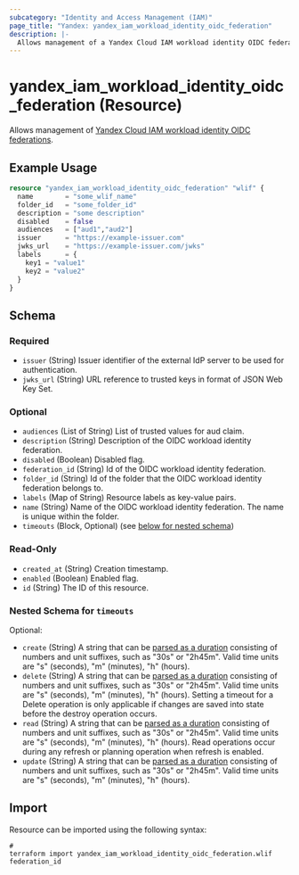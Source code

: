 ```yaml
---
subcategory: "Identity and Access Management (IAM)"
page_title: "Yandex: yandex_iam_workload_identity_oidc_federation"
description: |-
  Allows management of a Yandex Cloud IAM workload identity OIDC federations.
---
```


# yandex_iam_workload_identity_oidc_federation (Resource)

Allows management of [Yandex Cloud IAM workload identity OIDC federations](https://yandex.cloud/docs/iam/concepts/workload-identity).

## Example Usage

```terraform
resource "yandex_iam_workload_identity_oidc_federation" "wlif" {
  name        = "some_wlif_name"
  folder_id   = "some_folder_id"
  description = "some description"
  disabled    = false
  audiences   = ["aud1","aud2"]
  issuer      = "https://example-issuer.com"
  jwks_url    = "https://example-issuer.com/jwks"
  labels      = {
    key1 = "value1"
    key2 = "value2"
  }
}
```

<!-- schema generated by tfplugindocs -->
## Schema

### Required

- `issuer` (String) Issuer identifier of the external IdP server to be used for authentication.
- `jwks_url` (String) URL reference to trusted keys in format of JSON Web Key Set.

### Optional

- `audiences` (List of String) List of trusted values for aud claim.
- `description` (String) Description of the OIDC workload identity federation.
- `disabled` (Boolean) Disabled flag.
- `federation_id` (String) Id of the OIDC workload identity federation.
- `folder_id` (String) Id of the folder that the OIDC workload identity federation belongs to.
- `labels` (Map of String) Resource labels as key-value pairs.
- `name` (String) Name of the OIDC workload identity federation. The name is unique within the folder.
- `timeouts` (Block, Optional) (see [below for nested schema](#nestedblock--timeouts))

### Read-Only

- `created_at` (String) Creation timestamp.
- `enabled` (Boolean) Enabled flag.
- `id` (String) The ID of this resource.

<a id="nestedblock--timeouts"></a>
### Nested Schema for `timeouts`

Optional:

- `create` (String) A string that can be [parsed as a duration](https://pkg.go.dev/time#ParseDuration) consisting of numbers and unit suffixes, such as "30s" or "2h45m". Valid time units are "s" (seconds), "m" (minutes), "h" (hours).
- `delete` (String) A string that can be [parsed as a duration](https://pkg.go.dev/time#ParseDuration) consisting of numbers and unit suffixes, such as "30s" or "2h45m". Valid time units are "s" (seconds), "m" (minutes), "h" (hours). Setting a timeout for a Delete operation is only applicable if changes are saved into state before the destroy operation occurs.
- `read` (String) A string that can be [parsed as a duration](https://pkg.go.dev/time#ParseDuration) consisting of numbers and unit suffixes, such as "30s" or "2h45m". Valid time units are "s" (seconds), "m" (minutes), "h" (hours). Read operations occur during any refresh or planning operation when refresh is enabled.
- `update` (String) A string that can be [parsed as a duration](https://pkg.go.dev/time#ParseDuration) consisting of numbers and unit suffixes, such as "30s" or "2h45m". Valid time units are "s" (seconds), "m" (minutes), "h" (hours).




## Import

Resource can be imported using the following syntax:

```shell
#
terraform import yandex_iam_workload_identity_oidc_federation.wlif federation_id
```
